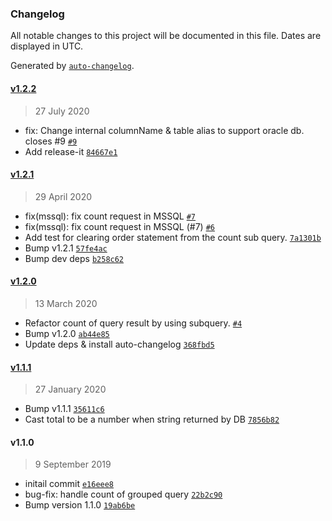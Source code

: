 ### Changelog

All notable changes to this project will be documented in this file. Dates are displayed in UTC.

Generated by [`auto-changelog`](https://github.com/CookPete/auto-changelog).

#### [v1.2.2](https://github.com/felixmosh/knex-paginate/compare/v1.2.1...v1.2.2)

> 27 July 2020

- fix: Change internal columnName & table alias to support oracle db. closes #9 [`#9`](https://github.com/felixmosh/knex-paginate/issues/9)
- Add release-it [`84667e1`](https://github.com/felixmosh/knex-paginate/commit/84667e19272b30aec0a2a27741edef382c31578a)

#### [v1.2.1](https://github.com/felixmosh/knex-paginate/compare/v1.2.0...v1.2.1)

> 29 April 2020

- fix(mssql): fix count request in MSSQL [`#7`](https://github.com/felixmosh/knex-paginate/pull/7)
- fix(mssql): fix count request in MSSQL (#7) [`#6`](https://github.com/felixmosh/knex-paginate/issues/6)
- Add test for clearing order statement from the count sub query. [`7a1301b`](https://github.com/felixmosh/knex-paginate/commit/7a1301b7e792ca818f5722145d7e26675da1411b)
- Bump v1.2.1 [`57fe4ac`](https://github.com/felixmosh/knex-paginate/commit/57fe4ac478e2ef6a0cbe8d601730646bc2b6d3c0)
- Bump dev deps [`b258c62`](https://github.com/felixmosh/knex-paginate/commit/b258c62fcd09915175a0f8bafc2d71aad9e3cf49)

#### [v1.2.0](https://github.com/felixmosh/knex-paginate/compare/v1.1.1...v1.2.0)

> 13 March 2020

- Refactor count of query result by using subquery. [`#4`](https://github.com/felixmosh/knex-paginate/issues/4)
- Bump v1.2.0 [`ab44e85`](https://github.com/felixmosh/knex-paginate/commit/ab44e85781258fd67f5c55d68a8d5e1bab0ea112)
- Update deps & install auto-changelog [`368fbd5`](https://github.com/felixmosh/knex-paginate/commit/368fbd5b533e8c2467add26bcf8d7afe484f94bc)

#### [v1.1.1](https://github.com/felixmosh/knex-paginate/compare/v1.1.0...v1.1.1)

> 27 January 2020

- Bump v1.1.1 [`35611c6`](https://github.com/felixmosh/knex-paginate/commit/35611c6f96fd08f4ee3ae42eca9781eb828d6ccf)
- Cast total to be a number when string returned by DB [`7856b82`](https://github.com/felixmosh/knex-paginate/commit/7856b82a78e153901568773f8385841e796d1ece)

#### v1.1.0

> 9 September 2019

- initail commit [`e16eee8`](https://github.com/felixmosh/knex-paginate/commit/e16eee8faa6bfc32b4d3a6ef9dbb1c028e0828fc)
- bug-fix: handle count of grouped query [`22b2c90`](https://github.com/felixmosh/knex-paginate/commit/22b2c903e003b85f068da67bb10bbfec8bdb3749)
- Bump version 1.1.0 [`19ab6be`](https://github.com/felixmosh/knex-paginate/commit/19ab6beb05d281daa0cfc4932f11ef9742c470ec)
